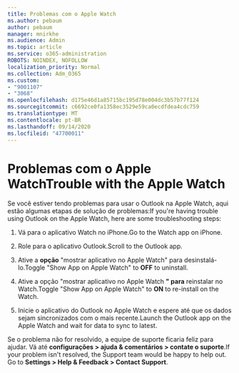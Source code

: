 ```yaml
---
title: Problemas com o Apple Watch
ms.author: pebaum
author: pebaum
manager: mnirkhe
ms.audience: Admin
ms.topic: article
ms.service: o365-administration
ROBOTS: NOINDEX, NOFOLLOW
localization_priority: Normal
ms.collection: Adm_O365
ms.custom:
- "9001107"
- "3068"
ms.openlocfilehash: d175e46d1a85715bc195d78e004dc3b57b77f124
ms.sourcegitcommit: c6692ce0fa1358ec3529e59ca0ecdfdea4cdc759
ms.translationtype: MT
ms.contentlocale: pt-BR
ms.lasthandoff: 09/14/2020
ms.locfileid: "47700011"
---
```

# <a name="trouble-with-the-apple-watch"></a><span data-ttu-id="36898-102">Problemas com o Apple Watch</span><span class="sxs-lookup"><span data-stu-id="36898-102">Trouble with the Apple Watch</span></span>

<span data-ttu-id="36898-103">Se você estiver tendo problemas para usar o Outlook na Apple Watch, aqui estão algumas etapas de solução de problemas:</span><span class="sxs-lookup"><span data-stu-id="36898-103">If you're having trouble using Outlook on the Apple Watch, here are some troubleshooting steps:</span></span> 

1. <span data-ttu-id="36898-104">Vá para o aplicativo Watch no iPhone.</span><span class="sxs-lookup"><span data-stu-id="36898-104">Go to the Watch app on iPhone.</span></span>

2. <span data-ttu-id="36898-105">Role para o aplicativo Outlook.</span><span class="sxs-lookup"><span data-stu-id="36898-105">Scroll to the Outlook app.</span></span>

3. <span data-ttu-id="36898-106">Ative a **opção** "mostrar aplicativo no Apple Watch" para desinstalá-lo.</span><span class="sxs-lookup"><span data-stu-id="36898-106">Toggle "Show App on Apple Watch" to **OFF** to uninstall.</span></span>

4. <span data-ttu-id="36898-107">Ative a opção "mostrar aplicativo no Apple Watch **" para** reinstalar no Watch.</span><span class="sxs-lookup"><span data-stu-id="36898-107">Toggle "Show App on Apple Watch" to **ON** to re-install on the Watch.</span></span>

5. <span data-ttu-id="36898-108">Inicie o aplicativo do Outlook no Apple Watch e espere até que os dados sejam sincronizados com o mais recente.</span><span class="sxs-lookup"><span data-stu-id="36898-108">Launch the Outlook app on the Apple Watch and wait for data to sync to latest.</span></span> 

<span data-ttu-id="36898-109">Se o problema não for resolvido, a equipe de suporte ficaria feliz para ajudar. Vá até **configurações > ajuda & comentários > contate o suporte**.</span><span class="sxs-lookup"><span data-stu-id="36898-109">If your problem isn't resolved, the Support team would be happy to help out. Go to **Settings > Help & Feedback > Contact Support**.</span></span> 